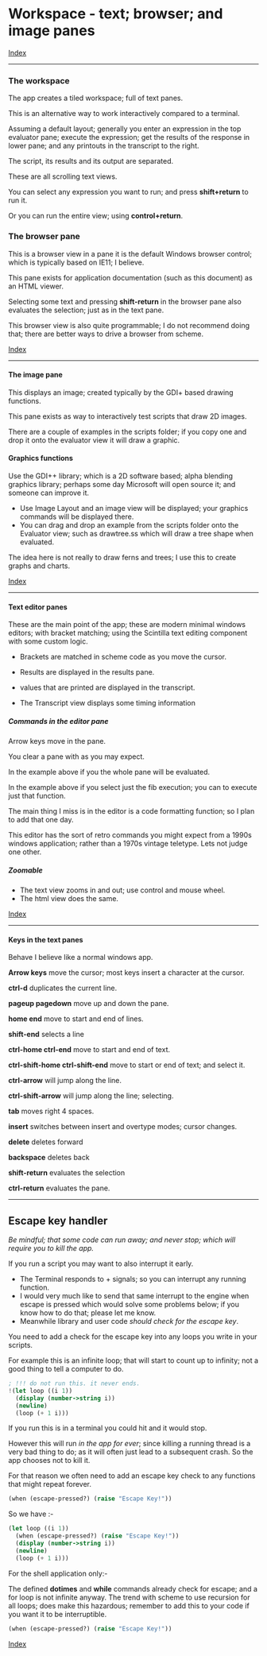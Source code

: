 # Workspace - text; browser; and image panes

 [Index](Readme.html)  

------

### <a name="the-gui">The workspace</a>

The app creates a tiled workspace; full of text panes.

This is an alternative way to work interactively compared to a terminal.

Assuming a default layout; generally you enter an expression in the top evaluator pane; execute the expression;  get the results of the response in lower pane; and any printouts in the transcript to the right.

The script, its results and its output are separated. 

These are all scrolling text views.

You can select any expression you want to run; and press **shift+return** to run it.

Or you can run the entire view; using **control+return**.

### <a name="browser-pane">The browser pane</a>

This is a browser view  in a pane it is the default Windows browser control; which is typically based on IE11; I believe.

This pane exists for application documentation (such as this document) as an HTML viewer.

Selecting some text and pressing **shift-return** in the browser pane also evaluates the selection; just as in the text pane.

This browser view is also quite programmable; I do not recommend doing that; there are better ways to drive a browser from scheme.  

 [Index](Readme.html)  

------

#### <a name="image-pane">The image pane</a>

This displays an image; created typically by the GDI+ based drawing functions.

This pane exists as way to interactively test scripts that draw 2D images.

There are a couple of examples in the scripts folder; if you copy one and drop it onto the evaluator view it will draw a graphic.

#### <a name="graphics-functions">Graphics functions</a>

Use the GDI++ library; which is a 2D software based; alpha blending graphics library; perhaps some day Microsoft will open source it; and someone can improve it. 

- Use Image Layout and an image view will be displayed; your graphics commands will be displayed there.
- You can drag and drop an example from the scripts folder onto the Evaluator view; such as drawtree.ss which will draw a tree shape when evaluated. 

The idea here is not really to draw ferns and trees; I use this to create graphs and charts.

 [Index](Readme.html)  



---

#### <a name="text-panes">Text editor panes</a>

These are the main point of the app; these are modern minimal windows editors; with bracket matching; using the Scintilla text editing component with some custom logic. 

- Brackets are matched in scheme code as you move the cursor.

- Results are displayed in the results pane.

- values that are printed are displayed in the transcript.

- The Transcript view displays some timing information


##### Commands in the editor pane

Arrow keys move in the pane.

You clear a pane with <control><l> as you may expect.

In the example above if you <control><return> the whole pane will be evaluated.

In the example above if you select just the fib execution; you can <shift><return>  to execute just that function.

The main thing I miss is in the editor is a code formatting function; so I plan to add that one day.

This editor has the sort of retro commands you might expect from a 1990s windows application; rather than a 1970s vintage teletype. Lets not judge one other.

##### Zoomable

- The text view zooms in and out; use control and mouse wheel.
- The html view does the same.

 [Index](Readme.html)  

 

------

#### Keys in the text panes

Behave I believe like a normal windows app.

**Arrow keys** move the cursor; most keys insert a character at the cursor.

**ctrl-d** duplicates the current line.

**pageup pagedown** move up and down the pane.

**home end** move to start and end of lines.

**shift-end** selects a line

**ctrl-home ctrl-end** move to start and end of text.

**ctrl-shift-home ctrl-shift-end** move to start or end of text; and select it.

**ctrl-arrow** will jump along the line.

**ctrl-shift-arrow** will jump along the line; selecting.

**tab** moves right 4 spaces.

**insert** switches between insert and overtype modes; cursor changes.

**delete**  deletes forward

**backspace** deletes back

**shift-return** evaluates the selection

**ctrl-return** evaluates the pane.

---



## <a name="the-escape-key">Escape key handler </a>

*Be mindful; that some code can run away; and never stop; which will require you to kill the app.*

If you run a script you may want to also interrupt it early.

- The Terminal responds to <ctrl>+<c> signals; so you can interrupt any running function.
- I would very much like to send that same interrupt to the engine when escape is pressed which would solve some problems below; if you know how to do that; please let me know.
- Meanwhile library and user code *should check for the escape key*.

You need to add a check for the escape key into any loops you write in your scripts.

For example this is an infinite loop; that will start to count up to infinity; not a good thing to tell a computer to do.

```scheme
; !!! do not run this. it never ends.
!(let loop ((i 1))
  (display (number->string i)) 
  (newline)
  (loop (+ 1 i)))
```

If you run this is in a terminal you could hit <control><c> and it would stop.

However this will run *in the app for ever*; since killing a running thread is a very bad thing to do; as it will often just lead to a subsequent crash. So the app chooses not to kill it.

For that reason we often need to add an escape key check to any functions that might repeat forever.

```scheme
(when (escape-pressed?) (raise "Escape Key!"))
```

So we have :-

```scheme
(let loop ((i 1))
  (when (escape-pressed?) (raise "Escape Key!"))
  (display (number->string i)) 
  (newline)
  (loop (+ 1 i)))
```

For the shell application only:-

The defined **dotimes** and **while** commands already check for escape; and a for loop is not infinite anyway. The trend with scheme to use recursion for all loops; does make this hazardous; remember to add this to your code if you want it to be interruptible.

```scheme
(when (escape-pressed?) (raise "Escape Key!"))
```

 

 [Index](Readme.html)  